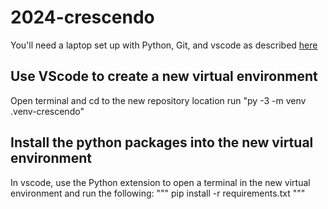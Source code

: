 # 2024-crescendo

You'll need a laptop set up with Python, Git, and vscode as described [here](https://frog3160.github.io/setup)

## Use VScode to create a new virtual environment
Open terminal and cd to the new repository location
run "py -3 -m venv .venv-crescendo"

## Install the python packages into the new virtual environment
In vscode, use the Python extension to open a terminal in the new virtual environment and run the following:
"""
pip install -r requirements.txt
"""
